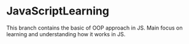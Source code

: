 # JavaScriptLearning
This branch contains the basic of OOP approach in JS.
Main focus on learning and understanding how it works in JS.
